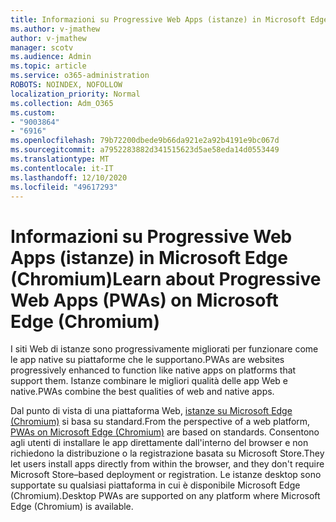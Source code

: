 ```yaml
---
title: Informazioni su Progressive Web Apps (istanze) in Microsoft Edge (Chromium)
ms.author: v-jmathew
author: v-jmathew
manager: scotv
ms.audience: Admin
ms.topic: article
ms.service: o365-administration
ROBOTS: NOINDEX, NOFOLLOW
localization_priority: Normal
ms.collection: Adm_O365
ms.custom:
- "9003864"
- "6916"
ms.openlocfilehash: 79b72200dbede9b66da921e2a92b4191e9bc067d
ms.sourcegitcommit: a7952283882d341515623d5ae58eda14d0553449
ms.translationtype: MT
ms.contentlocale: it-IT
ms.lasthandoff: 12/10/2020
ms.locfileid: "49617293"
---
```

# <a name="learn-about-progressive-web-apps-pwas-on-microsoft-edge-chromium"></a><span data-ttu-id="d204a-102">Informazioni su Progressive Web Apps (istanze) in Microsoft Edge (Chromium)</span><span class="sxs-lookup"><span data-stu-id="d204a-102">Learn about Progressive Web Apps (PWAs) on Microsoft Edge (Chromium)</span></span>

<span data-ttu-id="d204a-103">I siti Web di istanze sono progressivamente migliorati per funzionare come le app native su piattaforme che le supportano.</span><span class="sxs-lookup"><span data-stu-id="d204a-103">PWAs are websites progressively enhanced to function like native apps on platforms that support them.</span></span> <span data-ttu-id="d204a-104">Istanze combinare le migliori qualità delle app Web e native.</span><span class="sxs-lookup"><span data-stu-id="d204a-104">PWAs combine the best qualities of web and native apps.</span></span>

<span data-ttu-id="d204a-105">Dal punto di vista di una piattaforma Web, [istanze su Microsoft Edge (Chromium)](https://go.microsoft.com/fwlink/?linkid=2135193) si basa su standard.</span><span class="sxs-lookup"><span data-stu-id="d204a-105">From the perspective of a web platform, [PWAs on Microsoft Edge (Chromium)](https://go.microsoft.com/fwlink/?linkid=2135193) are based on standards.</span></span> <span data-ttu-id="d204a-106">Consentono agli utenti di installare le app direttamente dall'interno del browser e non richiedono la distribuzione o la registrazione basata su Microsoft Store.</span><span class="sxs-lookup"><span data-stu-id="d204a-106">They let users install apps directly from within the browser, and they don't require Microsoft Store–based deployment or registration.</span></span> <span data-ttu-id="d204a-107">Le istanze desktop sono supportate su qualsiasi piattaforma in cui è disponibile Microsoft Edge (Chromium).</span><span class="sxs-lookup"><span data-stu-id="d204a-107">Desktop PWAs are supported on any platform where Microsoft Edge (Chromium) is available.</span></span>
